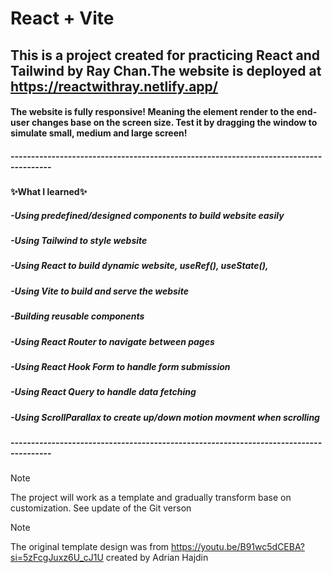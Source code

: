 # React + Vite
## This is a project created for practicing React and Tailwind by Ray Chan.The website is deployed at https://reactwithray.netlify.app/ 
#### The website is fully responsive! Meaning the element render to the end-user changes base on the screen size. Test it by dragging the window to simulate small, medium and large screen!

##### --------------------------------------------------------------------------------------
#### ✨What I learned✨
##### -Using predefined/designed components to build website easily
##### -Using Tailwind to style website
##### -Using React to build dynamic website, useRef(), useState(),
##### -Using Vite to build and serve the website
##### -Building reusable components
##### -Using React Router to navigate between pages
##### -Using React Hook Form to handle form submission
##### -Using React Query to handle data fetching
##### -Using ScrollParallax to create up/down motion movment when scrolling
##### --------------------------------------------------------------------------------------

> [!NOTE]
The project will work as a template and gradually transform base on customization. See update of the Git verson
> [!NOTE]
The original template design was from https://youtu.be/B91wc5dCEBA?si=5zFcgJuxz6U_cJ1U created by Adrian Hajdin
